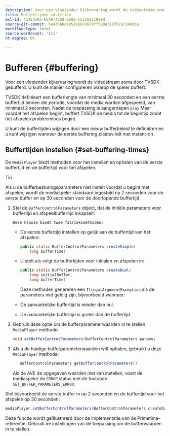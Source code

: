 ```yaml
---
description: Voor een vloeiender kijkervaring wordt de videostream soms door TVSDK gebufferd. U kunt de manier configureren waarop de speler buffert.
title: Buffertijden instellen
exl-id: 4542d10a-b6f8-430d-8b9a-5a358d1c0e9d
source-git-commit: be43bbbd1051886c8979ff590a3197b2a7249b6a
workflow-type: tm+mt
source-wordcount: '311'
ht-degree: 0%

---
```


# Bufferen {#buffering}

Voor een vloeiender kijkervaring wordt de videostream soms door TVSDK gebufferd. U kunt de manier configureren waarop de speler buffert.

TVSDK definieert een bufferlengte van minimaal 30 seconden en een eerste buffertijd binnen die periode, voordat de media worden afgespeeld, van minimaal 2 seconden. Nadat de toepassing is aangeroepen `play` Maar voordat het afspelen begint, buffert TVSDK de media tot de begintijd zodat het afspelen probleemloos begint.

U kunt de buffertijden wijzigen door een nieuw bufferbeleid te definiëren en u kunt wijzigen wanneer de eerste buffering plaatsvindt met instant-on.

## Buffertijden instellen {#set-buffering-times}

De `MediaPlayer` biedt methoden voor het instellen en ophalen van de eerste buffertijd en de buffertijd voor het afspelen.

>[!TIP]
>
>Als u de bufferbesturingsparameters niet instelt voordat u begint met afspelen, wordt de mediaspeler standaard ingesteld op 2 seconden voor de eerste buffer en op 30 seconden voor de doorlopende buffertijd.

1. Stel de `BufferControlParameters` object, dat de initiële parameters voor buffertijd en afspeelbuffertijd inkapselt:

       Deze klasse biedt twee fabrieksmethoden:
   
   * De eerste buffertijd instellen op gelijk aan de buffertijd van het afspelen:

      ```java
      public static BufferControlParameters createSimple( 
          long bufferTime)
      ```

   * U stelt als volgt de buffertijden voor initialen en afspelen in:

      ```java
      public static BufferControlParameters createDual( 
          long initialBuffer,   
          long bufferTime)
      ```

      Deze methoden genereren een `IllegalArgumentException` als de parameters niet geldig zijn, bijvoorbeeld wanneer:

   * De aanvankelijke buffertijd is minder dan nul.
   * De aanvankelijke buffertijd is groter dan de buffertijd.

1. Gebruik deze optie om de bufferparameterwaarden in te stellen `MediaPlayer` methode:

   ```java
   void setBufferControlParameters(BufferControlParameters params)
   ```

1. Als u de huidige bufferparameterwaarden wilt ophalen, gebruikt u deze `MediaPlayer` methode:

   ```java
      BufferControlParameters getBufferControlParameters()  
   ```

   Als de AVE de opgegeven waarden niet kan instellen, voert de mediaspeler de `ERROR` status met de foutcode `SET_BUFFER_PARAMETERS_ERROR`.

<!--<a id="example_B5C5004188574D8D8AB8525742767280"></a>-->

Stel bijvoorbeeld de eerste buffer in op 2 seconden en de buffertijd voor het afspelen op 30 seconden:

```java
mediaPlayer.setBufferControlParameters(BufferControlParameters.createDual(2000, 30000));
```

Deze functie wordt geïllustreerd door de implementatie van de Primetime-referentie. Gebruik de instellingen van de toepassing om de bufferwaarden in te stellen.
